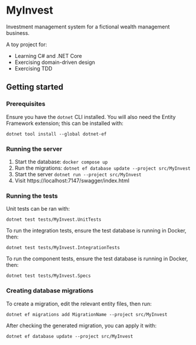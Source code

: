 # MyInvest

Investment management system for a fictional wealth management business.

A toy project for:

- Learning C# and .NET Core
- Exercising domain-driven design
- Exercising TDD

## Getting started

### Prerequisites
Ensure you have the `dotnet` CLI installed. You will also need the Entity Framework extension; this can be installed
with:
```
dotnet tool install --global dotnet-ef
```

### Running the server
1. Start the database: `docker compose up`
2. Run the migrations: `dotnet ef database update --project src/MyInvest`
3. Start the server `dotnet run --project src/MyInvest`
4. Visit https://localhost:7147/swagger/index.html

### Running the tests
Unit tests can be ran with:
```
dotnet test tests/MyInvest.UnitTests
```

To run the integration tests, ensure the test database is running in Docker, then:
```
dotnet test tests/MyInvest.IntegrationTests
```

To run the component tests, ensure the test database is running in Docker, then:
```
dotnet test tests/MyInvest.Specs
```

### Creating database migrations
To create a migration, edit the relevant entity files, then run:
```
dotnet ef migrations add MigrationName --project src/MyInvest
```

After checking the generated migration, you can apply it with:
```
dotnet ef database update --project src/MyInvest
```
